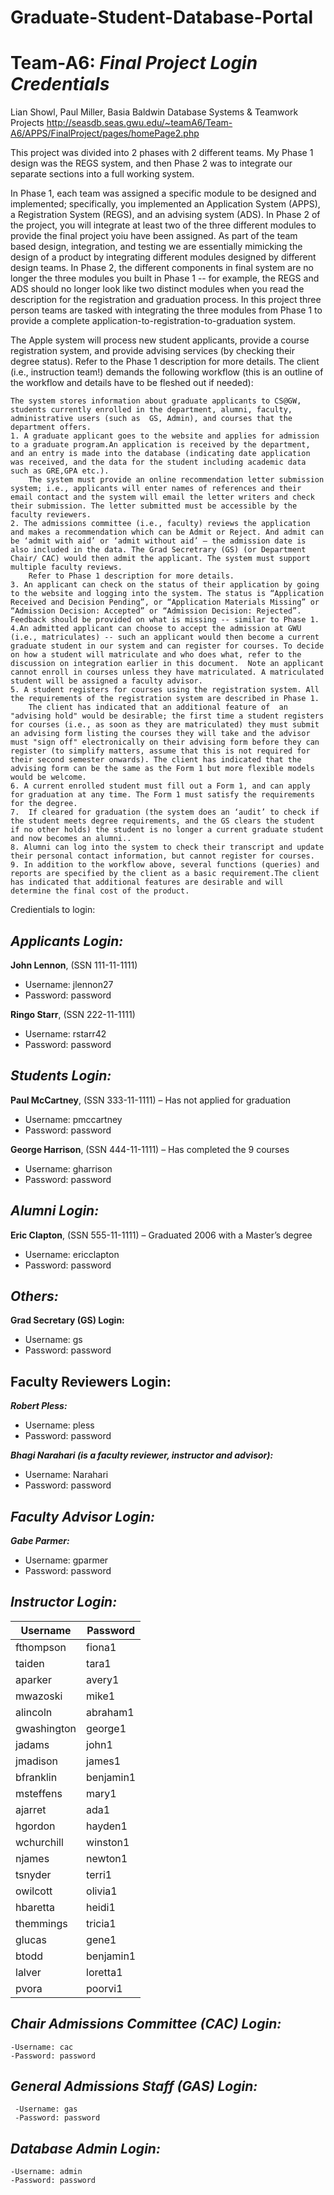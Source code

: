 # Graduate-Student-Database-Portal
# Team-A6: *Final Project Login Credentials*

Lian Showl, Paul Miller, Basia Baldwin
Database Systems & Teamwork Projects
http://seasdb.seas.gwu.edu/~teamA6/Team-A6/APPS/FinalProject/pages/homePage2.php

This project was divided into 2 phases with 2 different teams. My Phase 1 design was the REGS system, and then Phase 2 was to 
integrate our separate sections into a full working system.

In Phase 1, each team was assigned a specific module to be designed and implemented; specifically, you implemented an Application System (APPS), a Registration System (REGS), and an advising system (ADS). In Phase 2 of the project, you will integrate at least two of the three different modules to provide the final project yoiu have been assigned. As part of the team based design, integration, and testing we are essentially mimicking the design of a product by integrating different modules designed by different design teams. In Phase 2, the different components in final system are no longer the three modules you built in Phase 1 -- for example, the REGS and ADS should no longer look like two distinct modules when you read the description for the registration and graduation process. 
In this project three person teams are tasked with integrating the three modules from Phase 1 to provide a complete application-to-registration-to-graduation system.
 
 

The Apple system will process new student applicants, provide a course registration system, and provide advising services (by checking their degree status). Refer to the Phase 1 description for more details. The client (i.e., instruction team!) demands the following workflow (this is an outline of the workflow and details have to be fleshed out if needed):

    The system stores information about graduate applicants to CS@GW, students currently enrolled in the department, alumni, faculty, administrative users (such as  GS, Admin), and courses that the department offers.
    1. A graduate applicant goes to the website and applies for admission to a graduate program.An application is received by the department, and an entry is made into the database (indicating date application was received, and the data for the student including academic data such as GRE,GPA etc.).
        The system must provide an online recommendation letter submission system; i.e., applicants will enter names of references and their email contact and the system will email the letter writers and check their submission. The letter submitted must be accessible by the faculty reviewers.
    2. The admissions committee (i.e., faculty) reviews the application and makes a recommendation which can be Admit or Reject. And admit can be ‘admit with aid’ or ‘admit without aid’ – the admission date is also included in the data. The Grad Secretrary (GS) (or Department Chair/ CAC) would then admit the applicant. The system must support multiple faculty reviews.
        Refer to Phase 1 description for more details.
    3. An applicant can check on the status of their application by going to the website and logging into the system. The status is “Application Received and Decision Pending”, or “Application Materials Missing” or “Admission Decision: Accepted” or “Admission Decision: Rejected”. Feedback should be provided on what is missing -- similar to Phase 1.
    4.An admitted applicant can choose to accept the admission at GWU  (i.e., matriculates) -- such an applicant would then become a current graduate student in our system and can register for courses. To decide on how a student will matriculate and who does what, refer to the discussion on integration earlier in this document.  Note an applicant cannot enroll in courses unless they have matriculated. A matriculated student will be assigned a faculty advisor.
    5. A student registers for courses using the registration system. All the requirements of the registration system are described in Phase 1.
        The client has indicated that an additional feature of  an "advising hold" would be desirable; the first time a student registers for courses (i.e., as soon as they are matriculated) they must submit an advising form listing the courses they will take and the advisor must "sign off" electronically on their advising form before they can register (to simplify matters, assume that this is not required for their second semester onwards). The client has indicated that the advising form can be the same as the Form 1 but more flexible models would be welcome.
    6. A current enrolled student must fill out a Form 1, and can apply for graduation at any time. The Form 1 must satisfy the requirements for the degree.
    7.  If cleared for graduation (the system does an ‘audit’ to check if the student meets degree requirements, and the GS clears the student if no other holds) the student is no longer a current graduate student and now becomes an alumni..
    8. Alumni can log into the system to check their transcript and update their personal contact information, but cannot register for courses.
    9. In addition to the workflow above, several functions (queries) and reports are specified by the client as a basic requirement.The client has indicated that additional features are desirable and will determine the final cost of the product.


Credientials to login:
## *Applicants Login:*
**John Lennon**, (SSN 111-11-1111)

 - Username: jlennon27
 - Password: password

**Ringo Starr**, (SSN 222-11-1111)
 - Username: rstarr42
 - Password: password

## *Students Login:* 
**Paul McCartney**, (SSN 333-11-1111) – Has not applied for graduation
 - Username: pmccartney
 - Password: password

**George Harrison**, (SSN 444-11-1111) – Has completed the 9 courses 
 - Username: gharrison
 - Password: password

## *Alumni Login:*
**Eric Clapton**, (SSN 555-11-1111) – Graduated 2006 with a Master’s degree
 - Username: ericclapton
 - Password: password

## *Others:* 
**Grad Secretary (GS) Login:**
 - Username: gs
 - Password: password

## **Faculty Reviewers Login:**
***Robert Pless:*** 
 - Username: pless
 - Password: password

***Bhagi Narahari (is a faculty reviewer, instructor and advisor):*** 
 - Username: Narahari
 - Password: password


## *Faculty Advisor Login:*
***Gabe Parmer:***
 - Username: gparmer
 - Password: password

## *Instructor Login:*
|Username      |	Password   |
|----------------|------------|
|fthompson	   |  fiona1     |
|taiden	       |  tara1      |
|aparker	     |  avery1     |
|mwazoski      |	mike1      |
|alincoln	     |  abraham1   |
|gwashington	 |  george1    |
|jadams	       |  john1      |
|jmadison	     |  james1     |
|bfranklin	   |  benjamin1  |
|msteffens	   |  mary1      |
|ajarret       |	ada1       |
|hgordon	     |  hayden1    |
|wchurchill	   |  winston1   |
|njames	       |  newton1    |
|tsnyder	     |  terri1    |
|owilcott	     |  olivia1   |
|hbaretta	     |  heidi1   |
|themmings	   |  tricia1  |
|glucas        |	gene1     |
|btodd	       |  benjamin1      |
|lalver	       |  loretta1     |
|pvora	       |  poorvi1   |


## *Chair Admissions Committee (CAC) Login:*
	-Username: cac
	-Password: password

## *General Admissions Staff (GAS) Login:*
	 -Username: gas 
	 -Password: password

## *Database Admin Login:*
	-Username: admin
	-Password: password

